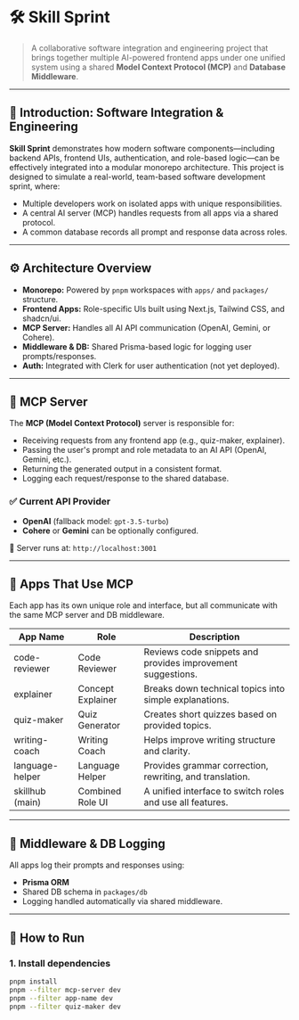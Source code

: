 # 🛠️ Skill Sprint

> A collaborative software integration and engineering project that brings together multiple AI-powered frontend apps under one unified system using a shared **Model Context Protocol (MCP)** and **Database Middleware**.

---

## 📘 Introduction: Software Integration & Engineering

**Skill Sprint** demonstrates how modern software components—including backend APIs, frontend UIs, authentication, and role-based logic—can be effectively integrated into a modular monorepo architecture. This project is designed to simulate a real-world, team-based software development sprint, where:
- Multiple developers work on isolated apps with unique responsibilities.
- A central AI server (MCP) handles requests from all apps via a shared protocol.
- A common database records all prompt and response data across roles.

---

## ⚙️ Architecture Overview

- **Monorepo:** Powered by `pnpm` workspaces with `apps/` and `packages/` structure.
- **Frontend Apps:** Role-specific UIs built using Next.js, Tailwind CSS, and shadcn/ui.
- **MCP Server:** Handles all AI API communication (OpenAI, Gemini, or Cohere).
- **Middleware & DB:** Shared Prisma-based logic for logging user prompts/responses.
- **Auth:** Integrated with Clerk for user authentication (not yet deployed).

---

## 🧠 MCP Server

The **MCP (Model Context Protocol)** server is responsible for:

- Receiving requests from any frontend app (e.g., quiz-maker, explainer).
- Passing the user's prompt and role metadata to an AI API (OpenAI, Gemini, etc.).
- Returning the generated output in a consistent format.
- Logging each request/response to the shared database.

### ✅ Current API Provider
- **OpenAI** (fallback model: `gpt-3.5-turbo`)
- **Cohere** or **Gemini** can be optionally configured.

📍 Server runs at: `http://localhost:3001`

---

## 🧩 Apps That Use MCP

Each app has its own unique role and interface, but all communicate with the same MCP server and DB middleware.

| App Name         | Role                        | Description                                                |
|------------------|-----------------------------|------------------------------------------------------------|
| code-reviewer    | Code Reviewer               | Reviews code snippets and provides improvement suggestions.|
| explainer        | Concept Explainer           | Breaks down technical topics into simple explanations.     |
| quiz-maker       | Quiz Generator              | Creates short quizzes based on provided topics.            |
| writing-coach    | Writing Coach               | Helps improve writing structure and clarity.               |
| language-helper  | Language Helper             | Provides grammar correction, rewriting, and translation.   |
| skillhub (main)  | Combined Role UI            | A unified interface to switch roles and use all features.  |

---

## 🧱 Middleware & DB Logging

All apps log their prompts and responses using:
- **Prisma ORM**
- Shared DB schema in `packages/db`
- Logging handled automatically via shared middleware.

---

## 🧪 How to Run

### 1. Install dependencies
```bash
pnpm install
pnpm --filter mcp-server dev
pnpm --filter app-name dev
pnpm --filter quiz-maker dev
